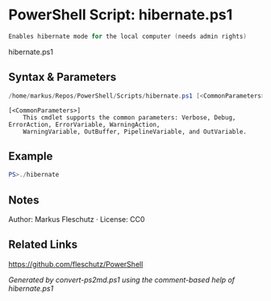 # PowerShell Script: hibernate.ps1
```powershell
Enables hibernate mode for the local computer (needs admin rights)
```

hibernate.ps1

## Syntax & Parameters
```powershell
/home/markus/Repos/PowerShell/Scripts/hibernate.ps1 [<CommonParameters>]
```

```
[<CommonParameters>]
    This cmdlet supports the common parameters: Verbose, Debug, ErrorAction, ErrorVariable, WarningAction, 
    WarningVariable, OutBuffer, PipelineVariable, and OutVariable.
```

## Example
```powershell
PS>./hibernate
```


## Notes
Author: Markus Fleschutz · License: CC0

## Related Links
https://github.com/fleschutz/PowerShell

*Generated by convert-ps2md.ps1 using the comment-based help of hibernate.ps1*
